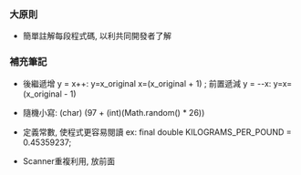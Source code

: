 ### 大原則

- 簡單註解每段程式碼, 以利共同開發者了解

### 補充筆記

- 後繼遞增 y = x++: y=x_original x=(x_original + 1) ; 前置遞減 y = --x: y=x=(x_original - 1)

- 隨機小寫: (char) (97 + (int)(Math.random() * 26))

- 定義常數, 使程式更容易閱讀 ex: final double KILOGRAMS_PER_POUND = 0.45359237;

- Scanner重複利用, 放前面
